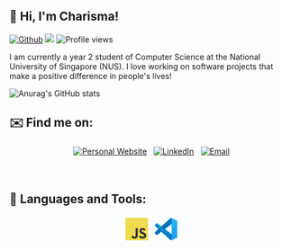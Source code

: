 ## 👋 Hi, I'm Charisma!  

[![Github](https://img.shields.io/github/followers/ckcherry23?label=Follow&style=social)](https://github.com/ckcherry23)
![](https://visitor-badge.laobi.icu/badge?page_id=ckcherry23.ckcherry23)
![Profile views](https://gpvc.arturio.dev/ckcherry23)  

I am currently a year 2 student of Computer Science at the National University of Singapore (NUS). I love working on software projects that make a positive difference in people's lives!

![Anurag's GitHub stats](https://github-readme-stats.vercel.app/api?username=ckcherry23&count_private=true&show_icons=true&theme=dark&hide_border=true)

## ✉️ Find me on:


<p align="center">
 <a href="https://ckcherry23.github.io/" target="_blank" rel="noopener noreferrer"> <img src="https://www.seekpng.com/png/full/837-8373036_icon-internet-01-copy-website-icon-vector-png.png" alt="Personal Website" height="40" style="vertical-align:top; margin:4px"></a>   
 <a href="https://linkedin.com/in/charisma-kausar/" target="_blank" rel="noopener noreferrer"> <img src="https://content.linkedin.com/content/dam/me/brand/en-us/brand-home/logos/In-Blue-Logo.png.original.png" alt="LinkedIn" height="40" style="vertical-align:top; margin:4px"></a>
 <a href="mailto:charisma.kausar@u.nus.edu"> <img src="https://www.pikpng.com/pngl/b/194-1942846_mail-circle-icon-png-clipart.png" alt="Email" height="40" style="vertical-align:top; margin:4px"></a>
</p>

<br />

## 🧰 Languages and Tools:

<p align="center">
<img src="https://raw.githubusercontent.com/github/explore/80688e429a7d4ef2fca1e82350fe8e3517d3494d/topics/javascript/javascript.png" alt="Javascript" height="40" style="vertical-align:top; margin:4px">
<img src="https://raw.githubusercontent.com/github/explore/80688e429a7d4ef2fca1e82350fe8e3517d3494d/topics/visual-studio-code/visual-studio-code.png" alt="VS Code" height="40" style="vertical-align:top; margin:4px">
</p>
<!--
**ckcherry23/ckcherry23** is a ✨ _special_ ✨ repository because its `README.md` (this file) appears on your GitHub profile.

Here are some ideas to get you started:

- 🔭 I’m currently working on ...
- 🌱 I’m currently learning ...
- 👯 I’m looking to collaborate on ...![image](https://user-images.githubusercontent.com/68203159/147093394-06b37c7c-c362-40e2-b321-1706cd50c7e9.png)

- 🤔 I’m looking for help with ...
- 💬 Ask me about ...
- 📫 How to reach me: ...
- 😄 Pronouns: ...
- ⚡ Fun fact: ...
-->
